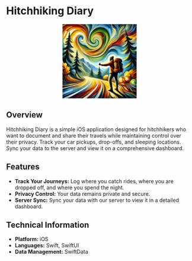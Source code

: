 # Hitchhiking Diary

<p align="center">
    <img width="200" height="200" src="docs/logo.jpg">
</p>

## Overview

Hitchhiking Diary is a simple iOS application designed for hitchhikers who want to document and share their travels while maintaining control over their privacy. Track your car pickups, drop-offs, and sleeping locations. Sync your data to the server and view it on a comprehensive dashboard.

## Features

- **Track Your Journeys:** Log where you catch rides, where you are dropped off, and where you spend the night.
- **Privacy Control:** Your data remains private and secure.
- **Server Sync:** Sync your data with our server to view it in a detailed dashboard.

## Technical Information

- **Platform:** iOS
- **Languages:** Swift, SwiftUI
- **Data Management:** SwiftData
